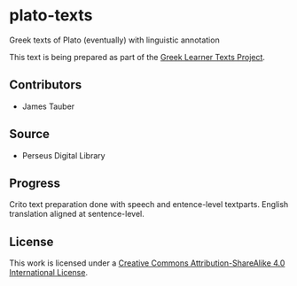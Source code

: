# plato-texts

Greek texts of Plato (eventually) with linguistic annotation

This text is being prepared as part of the [Greek Learner Texts Project](https://greek-learner-texts.org/).

## Contributors

* James Tauber

## Source

* Perseus Digital Library

## Progress

Crito text preparation done with speech and entence-level textparts. English translation aligned at sentence-level.

## License

This work is licensed under a [Creative Commons Attribution-ShareAlike 4.0 International License](http://creativecommons.org/licenses/by-sa/4.0/).
